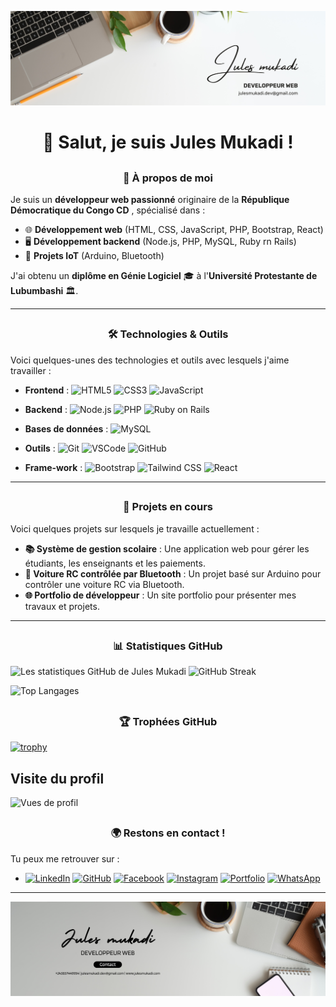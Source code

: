 <!-- - 👋 Hi, I’m @2MJ-DEV
- 👀 I’m interested in ...
- 🌱 I’m currently learning ...
- 💞️ I’m looking to collaborate on ...
- 📫 How to reach me ...
- 😄 Pronouns: ...
- ⚡ Fun fact: ... -->

<!---
2MJ-DEV/2MJ-DEV is a ✨ special ✨ repository because its `README.md` (this file) appears on your GitHub profile.
You can click the Preview link to take a look at your changes.
--->



![Bannière](./banner.png)

# <h1 align="center"> 👋 Salut, je suis <b>Jules Mukadi</b> !</h1>

## <h3 align="center"><b>🚀 À propos de moi</b></h3>
 Je suis un **développeur web passionné** originaire de la **République Démocratique du Congo CD** , spécialisé dans :
- 🌐 **Développement web** (HTML, CSS, JavaScript, PHP, Bootstrap, React)
- 🖥️ **Développement backend** (Node.js, PHP, MySQL, Ruby rn Rails)
- 🤖 **Projets IoT** (Arduino, Bluetooth)

J'ai obtenu un **diplôme en Génie Logiciel** 🎓 à l'**Université Protestante de Lubumbashi** 🏛️.

---

## <h3 align="center"><b>🛠️ Technologies & Outils </b>  </h3>
Voici quelques-unes des technologies et outils avec lesquels j'aime travailler :

- **Frontend** : ![HTML5](https://img.shields.io/badge/HTML5-E34F26?logo=html5&logoColor=fff) ![CSS3](https://img.shields.io/badge/CSS3-1572B6?logo=css3&logoColor=fff) ![JavaScript](https://img.shields.io/badge/JavaScript-F7DF1E?logo=javascript&logoColor=333)

- **Backend** : ![Node.js](https://img.shields.io/badge/Node.js-43853D?logo=node.js&logoColor=fff) ![PHP](https://img.shields.io/badge/PHP-777BB4?logo=php&logoColor=fff) ![Ruby on Rails](https://img.shields.io/badge/Ruby_on_Rails-CC0000?logo=rubyonrails&logoColor=fff)

- **Bases de données** : ![MySQL](https://img.shields.io/badge/MySQL-4479A1?logo=mysql&logoColor=fff) 
- **Outils** : ![Git](https://img.shields.io/badge/Git-F05032?logo=git&logoColor=fff) ![VSCode](https://img.shields.io/badge/VSCode-007ACC?logo=visual-studio-code&logoColor=fff) ![GitHub](https://img.shields.io/badge/GitHub-181717?logo=github&logoColor=fff)


- **Frame-work** : ![Bootstrap](https://img.shields.io/badge/Bootstrap-563D7C?logo=bootstrap&logoColor=fff) ![Tailwind CSS](https://img.shields.io/badge/Tailwind_CSS-38B2AC?logo=tailwind-css&logoColor=fff) ![React](https://img.shields.io/badge/React-20232A?logo=react&logoColor=61DAFB) 

---

## <h3 align="center"><b>💼 Projets en cours </b> </h3>
Voici quelques projets sur lesquels je travaille actuellement :

- **📚 Système de gestion scolaire** : Une application web pour gérer les étudiants, les enseignants et les paiements.
- **🚗 Voiture RC contrôlée par Bluetooth** : Un projet basé sur Arduino pour contrôler une voiture RC via Bluetooth.
- **🌐 Portfolio de développeur** : Un site portfolio pour présenter mes travaux et projets.

---
## <h3 align="center"> <b>📊 Statistiques GitHub</b> </h3>

![Les statistiques GitHub de Jules Mukadi](https://github-readme-stats.vercel.app/api?username=2MJ-DEV&show_icons=true&theme=radical) ![GitHub Streak](https://github-readme-streak-stats.herokuapp.com/?user=2MJ-DEV&theme=onedark&hide_border=false)

![Top Langages](https://github-readme-stats.vercel.app/api/top-langs/?username=2MJ-DEV&layout=compact&theme=radical) 

## <h3 align="center"> <b>🏆 Trophées GitHub </b> </h3>

[![trophy](https://github-profile-trophy.vercel.app/?username=2MJ-DEV&theme=darkhub)](https://github.com/ryo-ma/github-profile-trophy)

## Visite du profil
![Vues de profil](https://komarev.com/ghpvc/?username=2MJ-DEV&color=blue)

## <h3 align="center"> <b>🌍 Restons en contact !</b> </h3>

Tu peux me retrouver sur :
- [![LinkedIn](https://img.shields.io/badge/LinkedIn-blue?logo=linkedin&logoColor=fff)](https://www.linkedin.com/in/jules-mukadi-552045297/)
 [![GitHub](https://img.shields.io/badge/GitHub-181717?logo=github&logoColor=fff)](https://github.com/2MJ-DEV) [![Facebook](https://img.shields.io/badge/Facebook-1877F2?logo=facebook&logoColor=fff)](https://web.facebook.com/2MJULES.MKD/) [![Instagram](https://img.shields.io/badge/Instagram-E4405F?logo=instagram&logoColor=fff)](https://www.instagram.com/2mjules/) [![Portfolio](https://img.shields.io/badge/Portfolio-24292E?logo=portfolio&logoColor=fff)](https://mon-portfolio-dev.vercel.app) [![WhatsApp](https://img.shields.io/badge/WhatsApp-25D366?logo=whatsapp&logoColor=fff)](https://wa.me/243998535521)
---

![Image de fin](./footer.png)
